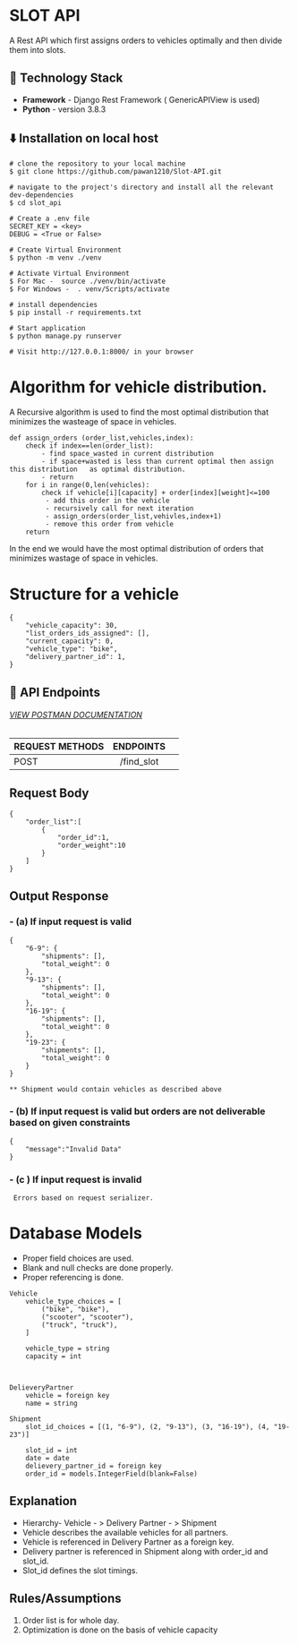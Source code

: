 # SLOT API
A Rest API which first assigns orders to vehicles optimally and then divide them into slots.

## 🚧 Technology Stack

- **Framework** - Django Rest Framework ( GenericAPIView is used)
- **Python** - version 3.8.3


## ⬇️ Installation on local host

```
# clone the repository to your local machine
$ git clone https://github.com/pawan1210/Slot-API.git

# navigate to the project's directory and install all the relevant dev-dependencies
$ cd slot_api

# Create a .env file 
SECRET_KEY = <key>
DEBUG = <True or False>

# Create Virtual Environment
$ python -m venv ./venv

# Activate Virtual Environment
$ For Mac -  source ./venv/bin/activate
$ For Windows -  . venv/Scripts/activate

# install dependencies
$ pip install -r requirements.txt 

# Start application
$ python manage.py runserver

# Visit http://127.0.0.1:8000/ in your browser
```

# Algorithm for vehicle distribution.
A Recursive algorithm is used to find the most optimal distribution that minimizes the wasteage of space in vehicles.

```
def assign_orders (order_list,vehicles,index):
    check if index==len(order_list):
        - find space_wasted in current distribution
        - if space+wasted is less than current optimal then assign this distribution   as optimal distribution.
        - return
    for i in range(0,len(vehicles):
        check if vehicle[i][capacity] + order[index][weight]<=100
         - add this order in the vehicle
         - recursively call for next iteration
         - assign_orders(order_list,vehivles,index+1)
         - remove this order from vehicle
    return
```
    
In the end we would have the most optimal distribution of orders that minimizes wastage of space in vehicles.
    
# Structure for a vehicle
```
{
    "vehicle_capacity": 30,
    "list_orders_ids_assigned": [],
    "current_capacity": 0,
    "vehicle_type": "bike",
    "delivery_partner_id": 1,
}
```

## 🔨 API Endpoints
###### [VIEW POSTMAN DOCUMENTATION](https://www.getpostman.com/collections/a9b630ed823e04eb158a)

| REQUEST METHODS |      ENDPOINTS      |                                       |
| :-------------- | :-----------------: | ------------------------------------------------: |
| POST            |    /find_slot    |     

## Request Body
```
{
    "order_list":[
        {
            "order_id":1,
            "order_weight":10
        }
    ]
}
```
## Output Response
### - (a) If input request is valid
```
{
    "6-9": {
        "shipments": [],
        "total_weight": 0
    },
    "9-13": {
        "shipments": [],
        "total_weight": 0
    },
    "16-19": {
        "shipments": [],
        "total_weight": 0
    },
    "19-23": {
        "shipments": [],
        "total_weight": 0
    }
}

** Shipment would contain vehicles as described above
```

### - (b) If input request is valid but orders are not deliverable based on given         constraints
```
{
    "message":"Invalid Data"
}
```
### - (c ) If input request is invalid
```
 Errors based on request serializer.
```

# Database Models
- Proper field choices are used.
- Blank and null checks are done properly.
- Proper referencing is done.
```
Vehicle
    vehicle_type_choices = [
        ("bike", "bike"),
        ("scooter", "scooter"),
        ("truck", "truck"),
    ]

    vehicle_type = string
    capacity = int



DelieveryPartner
    vehicle = foreign key
    name = string
    
Shipment
    slot_id_choices = [(1, "6-9"), (2, "9-13"), (3, "16-19"), (4, "19-23")]

    slot_id = int
    date = date
    delievery_partner_id = foreign key 
    order_id = models.IntegerField(blank=False)
```

## Explanation
 - Hierarchy- Vehicle - > Delivery Partner - > Shipment
 - Vehicle describes the available vehicles for all partners.
 - Vehicle is referenced in Delivery Partner as a foreign key.
 - Delivery partner is referenced in Shipment along with order_id and slot_id.
 - Slot_id defines the slot timings.

## Rules/Assumptions
1. Order list is for whole day.
2. Optimization is done on the basis of vehicle capacity



